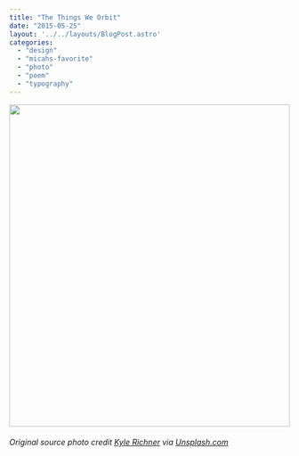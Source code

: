 ```yaml
---
title: "The Things We Orbit"
date: "2015-05-25"
layout: '../../layouts/BlogPost.astro'
categories: 
  - "design"
  - "micahs-favorite"
  - "photo"
  - "poem"
  - "typography"
---
```


<div id="week-24-bg">
  <img src="/assets/images/Week-24.jpg" alt="">
  <img src="/assets/images/Week-24a.jpg" alt="">
  <div class="spacer"></div>
  <p>steady glow of the moon
  <br />veiled by clouds of tonight
  <br />you are how I feel</p>
  <br>
  <p>do you even notice us crowded poets
  <br />slaving to describe you
  <br />in ways abstract and beautiful
  <br />so recent our arrival
  <br />and the vapors of our ecosystem
  <br />not the only clouds
  <br />over our heads
  <br />we too go largely unnoticed
  <br />except by the things we orbit
  <br />the universe is us
  <br />and let us never forget
  <br />as we pen our sonnets about the stars
  <br />that beautiful as the night is
  <br />between the clouds
  <br />there is even more starlight during the day
  <br />although it too
  <br />must sometimes struggle
  <br />through the clouds</p>
  <div class="spacer"></div>
</div>

<h6 class="caption">Original source photo credit <a href="http://flickr.com/kylerichner" target="_blank" rel="noopener">Kyle Richner</a> via <a href="http://unsplash.com" target="_blank" rel="noopener">Unsplash.com</a></h6>


<style>
  #week-24-bg {
    background: url("images/Week-24.jpg");
    color: #fff;
    background-size: cover;
    background-repeat: no-repeat;
    transition: background 4s ease;
    position: relative;
    overflow: hidden;
    width: 100%;
  }

  @media (min-width: 1080px) {
    #week-24-bg {
      width: calc(100% + 20rem);
      margin-left: -10rem;
      min-height: 66rem;
    }
  }

  #week-24-bg p {
    font-style: italic;
    line-height: 1.6;
    color: #fff;
    opacity: .8;
    padding: 0 2rem;
  }

  #week-24-bg img {
    transition: opacity 2s ease;
    position: absolute;
    left: 0;
    top: 0;
    right: 0;
    bottom: 0;
    z-index: -1;
    width: 100%;
    min-height: 100%;
    margin: 0;
    padding: 0;
    object-fit: cover;
    object-position: bottom right;
  }

  #week-24-bg img + img {
    z-index: -2;
  }

  .spacer {
    width: 100%;
    margin: 2rem 0;
  }

  .hideme {
      height: 0;
      padding: 0px;
      margin: 0px;
      visibility: invisible;
      position: relative;
      float: right;
  }

  #week-24-bg:hover img:first-of-type {
    opacity: 0;
  }
</style>